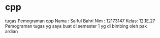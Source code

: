 # cpp
tugas Pemograman cpp
Nama : Saiful Bahri
Nim  : 12173147
Kelas: 12.1E.27 
Pemograman tugas yg saya buat di semester 1 yg di bimbing oleh pak ardian
